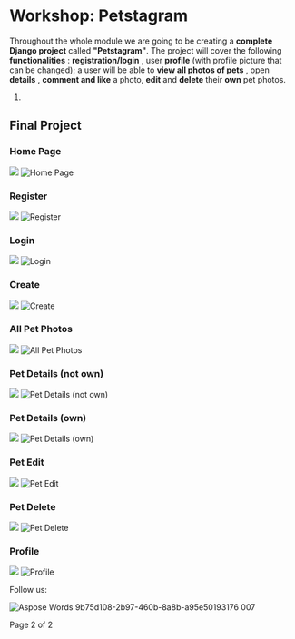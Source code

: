 # Workshop: Petstagram

Throughout the whole module we are going to be creating a **complete Django project** called **&quot;Petstagram&quot;**. The project will cover the following **functionalities** : **registration/login** , user **profile** (with profile picture that can be changed); a user will be able to **view all photos of pets** , open **details** , **comment and like** a photo, **edit** and **delete** their **own** pet photos.

1.
## Final Project

### Home Page

![](RackMultipart20210731-4-1f6h91n_html_d13c91bc4641f4c0.png)
![Home Page](https://user-images.githubusercontent.com/66780885/127747909-b622e847-0300-4fa7-8647-3c9e5630b265.png)

### Register

![](RackMultipart20210731-4-1f6h91n_html_7fa8c10b35e8e473.png)
![Register](https://user-images.githubusercontent.com/66780885/127747988-60755d95-3215-4148-a7db-5b34d0164679.png)

### Login

![](RackMultipart20210731-4-1f6h91n_html_31737c80c4341c2c.png)
![Login](https://user-images.githubusercontent.com/66780885/127748000-f1a9980d-03ce-41bf-9e92-a14e21b7a4bb.png)

### Create

![](RackMultipart20210731-4-1f6h91n_html_fe4ed12df500c2b3.png)
![Create](https://user-images.githubusercontent.com/66780885/127748004-4463cde4-6c9f-4ea5-bd91-3d80698ad3f2.png)

### All Pet Photos

![](RackMultipart20210731-4-1f6h91n_html_1020b3a5426b3293.png)
![All Pet Photos](https://user-images.githubusercontent.com/66780885/127748012-e054c699-acf4-494d-a16c-63216e38ccf9.png)

### Pet Details (not own)

![](RackMultipart20210731-4-1f6h91n_html_203981a792e2b5ba.png)
![Pet Details (not own)](https://user-images.githubusercontent.com/66780885/127748034-f8086c27-a77d-49ab-94a5-77d2afb6d634.png)

### Pet Details (own)

![](RackMultipart20210731-4-1f6h91n_html_50b77b2bfdf6cae.png)
![Pet Details (own)](https://user-images.githubusercontent.com/66780885/127748019-46459635-311f-4213-9b1d-d804b10c15bb.png)

### Pet Edit

![](RackMultipart20210731-4-1f6h91n_html_4e117a6be9a45360.png)
![Pet Edit](https://user-images.githubusercontent.com/66780885/127748043-1e0ee401-9c32-4697-a112-ad629ac6e84d.png)

### Pet Delete

![](RackMultipart20210731-4-1f6h91n_html_c2c88bfd0ed4093e.png)
![Pet Delete](https://user-images.githubusercontent.com/66780885/127748052-e94ed42b-dc89-4b6a-8969-c1728f606864.png)

### Profile

![](RackMultipart20210731-4-1f6h91n_html_35e6b544b6c82ad1.png)
![Profile](https://user-images.githubusercontent.com/66780885/127748056-8a9149bd-2481-4171-8b3d-0b4eea949024.png)


Follow us:

![Aspose Words 9b75d108-2b97-460b-8a8b-a95e50193176 007](https://user-images.githubusercontent.com/66780885/127973631-3664e887-8f38-492e-80f4-cfac6e022563.png)

Page 2 of 2
